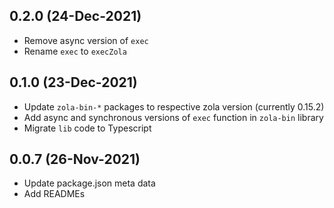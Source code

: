 ## 0.2.0 (24-Dec-2021)

- Remove async version of `exec`
- Rename `exec` to `execZola`

## 0.1.0 (23-Dec-2021)

- Update `zola-bin-*` packages to respective zola version (currently 0.15.2)
- Add async and synchronous versions of `exec` function in `zola-bin` library
- Migrate `lib` code to Typescript

## 0.0.7 (26-Nov-2021)

- Update package.json meta data
- Add READMEs
